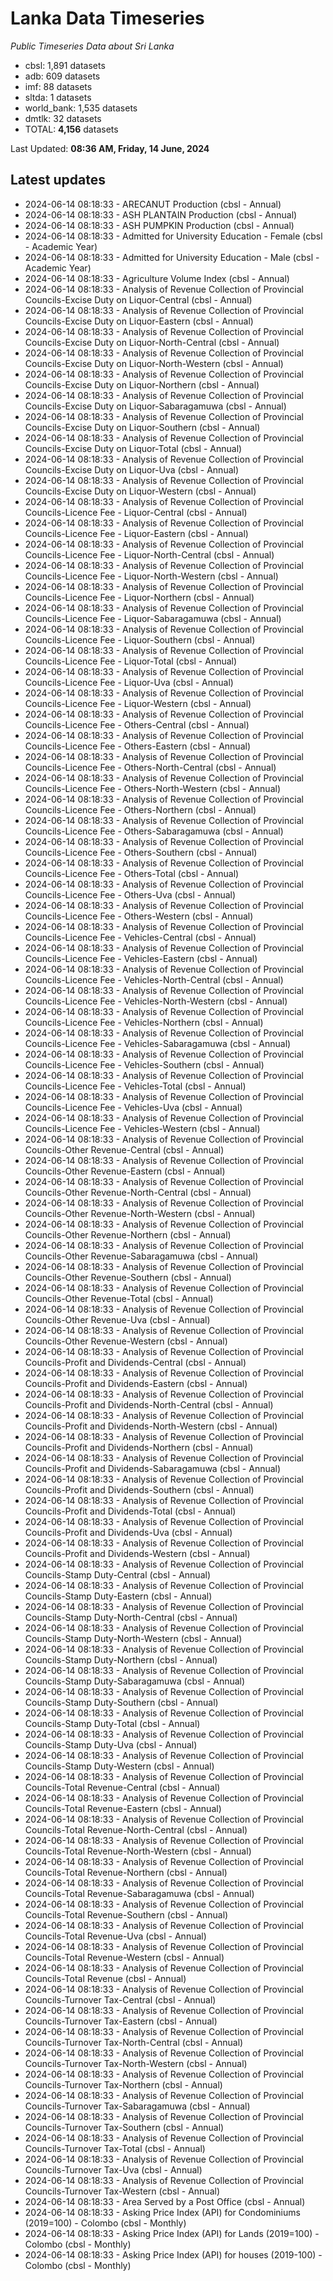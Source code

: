 # Lanka Data Timeseries
*Public Timeseries Data about Sri Lanka*

* cbsl: 1,891 datasets
* adb: 609 datasets
* imf: 88 datasets
* sltda: 1 datasets
* world_bank: 1,535 datasets
* dmtlk: 32 datasets
* TOTAL: **4,156** datasets

Last Updated: **08:36 AM, Friday, 14 June, 2024**

## Latest updates

* 2024-06-14 08:18:33 - ARECANUT Production (cbsl - Annual)
* 2024-06-14 08:18:33 - ASH PLANTAIN Production (cbsl - Annual)
* 2024-06-14 08:18:33 - ASH PUMPKIN Production (cbsl - Annual)
* 2024-06-14 08:18:33 - Admitted for University Education - Female (cbsl - Academic Year)
* 2024-06-14 08:18:33 - Admitted for University Education - Male (cbsl - Academic Year)
* 2024-06-14 08:18:33 - Agriculture Volume Index (cbsl - Annual)
* 2024-06-14 08:18:33 - Analysis of Revenue Collection of Provincial Councils-Excise Duty on Liquor-Central (cbsl - Annual)
* 2024-06-14 08:18:33 - Analysis of Revenue Collection of Provincial Councils-Excise Duty on Liquor-Eastern (cbsl - Annual)
* 2024-06-14 08:18:33 - Analysis of Revenue Collection of Provincial Councils-Excise Duty on Liquor-North-Central (cbsl - Annual)
* 2024-06-14 08:18:33 - Analysis of Revenue Collection of Provincial Councils-Excise Duty on Liquor-North-Western (cbsl - Annual)
* 2024-06-14 08:18:33 - Analysis of Revenue Collection of Provincial Councils-Excise Duty on Liquor-Northern (cbsl - Annual)
* 2024-06-14 08:18:33 - Analysis of Revenue Collection of Provincial Councils-Excise Duty on Liquor-Sabaragamuwa (cbsl - Annual)
* 2024-06-14 08:18:33 - Analysis of Revenue Collection of Provincial Councils-Excise Duty on Liquor-Southern (cbsl - Annual)
* 2024-06-14 08:18:33 - Analysis of Revenue Collection of Provincial Councils-Excise Duty on Liquor-Total (cbsl - Annual)
* 2024-06-14 08:18:33 - Analysis of Revenue Collection of Provincial Councils-Excise Duty on Liquor-Uva (cbsl - Annual)
* 2024-06-14 08:18:33 - Analysis of Revenue Collection of Provincial Councils-Excise Duty on Liquor-Western (cbsl - Annual)
* 2024-06-14 08:18:33 - Analysis of Revenue Collection of Provincial Councils-Licence Fee - Liquor-Central (cbsl - Annual)
* 2024-06-14 08:18:33 - Analysis of Revenue Collection of Provincial Councils-Licence Fee - Liquor-Eastern (cbsl - Annual)
* 2024-06-14 08:18:33 - Analysis of Revenue Collection of Provincial Councils-Licence Fee - Liquor-North-Central (cbsl - Annual)
* 2024-06-14 08:18:33 - Analysis of Revenue Collection of Provincial Councils-Licence Fee - Liquor-North-Western (cbsl - Annual)
* 2024-06-14 08:18:33 - Analysis of Revenue Collection of Provincial Councils-Licence Fee - Liquor-Northern (cbsl - Annual)
* 2024-06-14 08:18:33 - Analysis of Revenue Collection of Provincial Councils-Licence Fee - Liquor-Sabaragamuwa (cbsl - Annual)
* 2024-06-14 08:18:33 - Analysis of Revenue Collection of Provincial Councils-Licence Fee - Liquor-Southern (cbsl - Annual)
* 2024-06-14 08:18:33 - Analysis of Revenue Collection of Provincial Councils-Licence Fee - Liquor-Total (cbsl - Annual)
* 2024-06-14 08:18:33 - Analysis of Revenue Collection of Provincial Councils-Licence Fee - Liquor-Uva (cbsl - Annual)
* 2024-06-14 08:18:33 - Analysis of Revenue Collection of Provincial Councils-Licence Fee - Liquor-Western (cbsl - Annual)
* 2024-06-14 08:18:33 - Analysis of Revenue Collection of Provincial Councils-Licence Fee - Others-Central (cbsl - Annual)
* 2024-06-14 08:18:33 - Analysis of Revenue Collection of Provincial Councils-Licence Fee - Others-Eastern (cbsl - Annual)
* 2024-06-14 08:18:33 - Analysis of Revenue Collection of Provincial Councils-Licence Fee - Others-North-Central (cbsl - Annual)
* 2024-06-14 08:18:33 - Analysis of Revenue Collection of Provincial Councils-Licence Fee - Others-North-Western (cbsl - Annual)
* 2024-06-14 08:18:33 - Analysis of Revenue Collection of Provincial Councils-Licence Fee - Others-Northern (cbsl - Annual)
* 2024-06-14 08:18:33 - Analysis of Revenue Collection of Provincial Councils-Licence Fee - Others-Sabaragamuwa (cbsl - Annual)
* 2024-06-14 08:18:33 - Analysis of Revenue Collection of Provincial Councils-Licence Fee - Others-Southern (cbsl - Annual)
* 2024-06-14 08:18:33 - Analysis of Revenue Collection of Provincial Councils-Licence Fee - Others-Total (cbsl - Annual)
* 2024-06-14 08:18:33 - Analysis of Revenue Collection of Provincial Councils-Licence Fee - Others-Uva (cbsl - Annual)
* 2024-06-14 08:18:33 - Analysis of Revenue Collection of Provincial Councils-Licence Fee - Others-Western (cbsl - Annual)
* 2024-06-14 08:18:33 - Analysis of Revenue Collection of Provincial Councils-Licence Fee - Vehicles-Central (cbsl - Annual)
* 2024-06-14 08:18:33 - Analysis of Revenue Collection of Provincial Councils-Licence Fee - Vehicles-Eastern (cbsl - Annual)
* 2024-06-14 08:18:33 - Analysis of Revenue Collection of Provincial Councils-Licence Fee - Vehicles-North-Central (cbsl - Annual)
* 2024-06-14 08:18:33 - Analysis of Revenue Collection of Provincial Councils-Licence Fee - Vehicles-North-Western (cbsl - Annual)
* 2024-06-14 08:18:33 - Analysis of Revenue Collection of Provincial Councils-Licence Fee - Vehicles-Northern (cbsl - Annual)
* 2024-06-14 08:18:33 - Analysis of Revenue Collection of Provincial Councils-Licence Fee - Vehicles-Sabaragamuwa (cbsl - Annual)
* 2024-06-14 08:18:33 - Analysis of Revenue Collection of Provincial Councils-Licence Fee - Vehicles-Southern (cbsl - Annual)
* 2024-06-14 08:18:33 - Analysis of Revenue Collection of Provincial Councils-Licence Fee - Vehicles-Total (cbsl - Annual)
* 2024-06-14 08:18:33 - Analysis of Revenue Collection of Provincial Councils-Licence Fee - Vehicles-Uva (cbsl - Annual)
* 2024-06-14 08:18:33 - Analysis of Revenue Collection of Provincial Councils-Licence Fee - Vehicles-Western (cbsl - Annual)
* 2024-06-14 08:18:33 - Analysis of Revenue Collection of Provincial Councils-Other Revenue-Central (cbsl - Annual)
* 2024-06-14 08:18:33 - Analysis of Revenue Collection of Provincial Councils-Other Revenue-Eastern (cbsl - Annual)
* 2024-06-14 08:18:33 - Analysis of Revenue Collection of Provincial Councils-Other Revenue-North-Central (cbsl - Annual)
* 2024-06-14 08:18:33 - Analysis of Revenue Collection of Provincial Councils-Other Revenue-North-Western (cbsl - Annual)
* 2024-06-14 08:18:33 - Analysis of Revenue Collection of Provincial Councils-Other Revenue-Northern (cbsl - Annual)
* 2024-06-14 08:18:33 - Analysis of Revenue Collection of Provincial Councils-Other Revenue-Sabaragamuwa (cbsl - Annual)
* 2024-06-14 08:18:33 - Analysis of Revenue Collection of Provincial Councils-Other Revenue-Southern (cbsl - Annual)
* 2024-06-14 08:18:33 - Analysis of Revenue Collection of Provincial Councils-Other Revenue-Total (cbsl - Annual)
* 2024-06-14 08:18:33 - Analysis of Revenue Collection of Provincial Councils-Other Revenue-Uva (cbsl - Annual)
* 2024-06-14 08:18:33 - Analysis of Revenue Collection of Provincial Councils-Other Revenue-Western (cbsl - Annual)
* 2024-06-14 08:18:33 - Analysis of Revenue Collection of Provincial Councils-Profit and Dividends-Central (cbsl - Annual)
* 2024-06-14 08:18:33 - Analysis of Revenue Collection of Provincial Councils-Profit and Dividends-Eastern (cbsl - Annual)
* 2024-06-14 08:18:33 - Analysis of Revenue Collection of Provincial Councils-Profit and Dividends-North-Central (cbsl - Annual)
* 2024-06-14 08:18:33 - Analysis of Revenue Collection of Provincial Councils-Profit and Dividends-North-Western (cbsl - Annual)
* 2024-06-14 08:18:33 - Analysis of Revenue Collection of Provincial Councils-Profit and Dividends-Northern (cbsl - Annual)
* 2024-06-14 08:18:33 - Analysis of Revenue Collection of Provincial Councils-Profit and Dividends-Sabaragamuwa (cbsl - Annual)
* 2024-06-14 08:18:33 - Analysis of Revenue Collection of Provincial Councils-Profit and Dividends-Southern (cbsl - Annual)
* 2024-06-14 08:18:33 - Analysis of Revenue Collection of Provincial Councils-Profit and Dividends-Total (cbsl - Annual)
* 2024-06-14 08:18:33 - Analysis of Revenue Collection of Provincial Councils-Profit and Dividends-Uva (cbsl - Annual)
* 2024-06-14 08:18:33 - Analysis of Revenue Collection of Provincial Councils-Profit and Dividends-Western (cbsl - Annual)
* 2024-06-14 08:18:33 - Analysis of Revenue Collection of Provincial Councils-Stamp Duty-Central (cbsl - Annual)
* 2024-06-14 08:18:33 - Analysis of Revenue Collection of Provincial Councils-Stamp Duty-Eastern (cbsl - Annual)
* 2024-06-14 08:18:33 - Analysis of Revenue Collection of Provincial Councils-Stamp Duty-North-Central (cbsl - Annual)
* 2024-06-14 08:18:33 - Analysis of Revenue Collection of Provincial Councils-Stamp Duty-North-Western (cbsl - Annual)
* 2024-06-14 08:18:33 - Analysis of Revenue Collection of Provincial Councils-Stamp Duty-Northern (cbsl - Annual)
* 2024-06-14 08:18:33 - Analysis of Revenue Collection of Provincial Councils-Stamp Duty-Sabaragamuwa (cbsl - Annual)
* 2024-06-14 08:18:33 - Analysis of Revenue Collection of Provincial Councils-Stamp Duty-Southern (cbsl - Annual)
* 2024-06-14 08:18:33 - Analysis of Revenue Collection of Provincial Councils-Stamp Duty-Total (cbsl - Annual)
* 2024-06-14 08:18:33 - Analysis of Revenue Collection of Provincial Councils-Stamp Duty-Uva (cbsl - Annual)
* 2024-06-14 08:18:33 - Analysis of Revenue Collection of Provincial Councils-Stamp Duty-Western (cbsl - Annual)
* 2024-06-14 08:18:33 - Analysis of Revenue Collection of Provincial Councils-Total Revenue-Central (cbsl - Annual)
* 2024-06-14 08:18:33 - Analysis of Revenue Collection of Provincial Councils-Total Revenue-Eastern (cbsl - Annual)
* 2024-06-14 08:18:33 - Analysis of Revenue Collection of Provincial Councils-Total Revenue-North-Central (cbsl - Annual)
* 2024-06-14 08:18:33 - Analysis of Revenue Collection of Provincial Councils-Total Revenue-North-Western (cbsl - Annual)
* 2024-06-14 08:18:33 - Analysis of Revenue Collection of Provincial Councils-Total Revenue-Northern (cbsl - Annual)
* 2024-06-14 08:18:33 - Analysis of Revenue Collection of Provincial Councils-Total Revenue-Sabaragamuwa (cbsl - Annual)
* 2024-06-14 08:18:33 - Analysis of Revenue Collection of Provincial Councils-Total Revenue-Southern (cbsl - Annual)
* 2024-06-14 08:18:33 - Analysis of Revenue Collection of Provincial Councils-Total Revenue-Uva (cbsl - Annual)
* 2024-06-14 08:18:33 - Analysis of Revenue Collection of Provincial Councils-Total Revenue-Western (cbsl - Annual)
* 2024-06-14 08:18:33 - Analysis of Revenue Collection of Provincial Councils-Total Revenue (cbsl - Annual)
* 2024-06-14 08:18:33 - Analysis of Revenue Collection of Provincial Councils-Turnover Tax-Central (cbsl - Annual)
* 2024-06-14 08:18:33 - Analysis of Revenue Collection of Provincial Councils-Turnover Tax-Eastern (cbsl - Annual)
* 2024-06-14 08:18:33 - Analysis of Revenue Collection of Provincial Councils-Turnover Tax-North-Central (cbsl - Annual)
* 2024-06-14 08:18:33 - Analysis of Revenue Collection of Provincial Councils-Turnover Tax-North-Western (cbsl - Annual)
* 2024-06-14 08:18:33 - Analysis of Revenue Collection of Provincial Councils-Turnover Tax-Northern (cbsl - Annual)
* 2024-06-14 08:18:33 - Analysis of Revenue Collection of Provincial Councils-Turnover Tax-Sabaragamuwa (cbsl - Annual)
* 2024-06-14 08:18:33 - Analysis of Revenue Collection of Provincial Councils-Turnover Tax-Southern (cbsl - Annual)
* 2024-06-14 08:18:33 - Analysis of Revenue Collection of Provincial Councils-Turnover Tax-Total (cbsl - Annual)
* 2024-06-14 08:18:33 - Analysis of Revenue Collection of Provincial Councils-Turnover Tax-Uva (cbsl - Annual)
* 2024-06-14 08:18:33 - Analysis of Revenue Collection of Provincial Councils-Turnover Tax-Western (cbsl - Annual)
* 2024-06-14 08:18:33 - Area Served by a Post Office (cbsl - Annual)
* 2024-06-14 08:18:33 - Asking Price Index (API) for Condominiums (2019=100) - Colombo (cbsl - Monthly)
* 2024-06-14 08:18:33 - Asking Price Index (API) for Lands (2019=100) - Colombo (cbsl - Monthly)
* 2024-06-14 08:18:33 - Asking Price Index (API) for houses (2019-100) - Colombo (cbsl - Monthly)